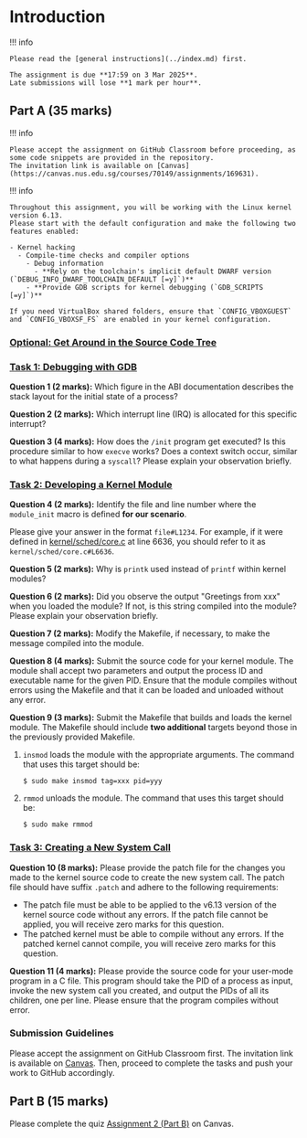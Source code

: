 # Introduction

!!! info

    Please read the [general instructions](../index.md) first.

    The assignment is due **17:59 on 3 Mar 2025**.
    Late submissions will lose **1 mark per hour**.

## Part A (35 marks)

!!! info

    Please accept the assignment on GitHub Classroom before proceeding, as some code snippets are provided in the repository.
    The invitation link is available on [Canvas](https://canvas.nus.edu.sg/courses/70149/assignments/169631).

!!! info

    Throughout this assignment, you will be working with the Linux kernel version 6.13.
    Please start with the default configuration and make the following two features enabled:

    - Kernel hacking
      - Compile-time checks and compiler options
        - Debug information
          - **Rely on the toolchain's implicit default DWARF version (`DEBUG_INFO_DWARF_TOOLCHAIN_DEFAULT [=y]`)**
        - **Provide GDB scripts for kernel debugging (`GDB_SCRIPTS [=y]`)**

    If you need VirtualBox shared folders, ensure that `CONFIG_VBOXGUEST` and `CONFIG_VBOXSF_FS` are enabled in your kernel configuration.

### [Optional: Get Around in the Source Code Tree](task-browsing.md)

### [Task 1: Debugging with GDB](task-gdb.md)

**Question 1 (2 marks):**
Which figure in the ABI documentation describes the stack layout for the initial state of a process?

**Question 2 (2 marks):**
Which interrupt line (IRQ) is allocated for this specific interrupt?

**Question 3 (4 marks):**
How does the `/init` program get executed?
Is this procedure similar to how `execve` works?
Does a context switch occur, similar to what happens during a `syscall`?
Please explain your observation briefly.

### [Task 2: Developing a Kernel Module](task-module.md)

**Question 4 (2 marks):**
Identify the file and line number where the `module_init` macro is defined **for our scenario**.

Please give your answer in the format `file#L1234`.
For example, if it were defined in
[kernel/sched/core.c](https://elixir.bootlin.com/linux/v6.13/source/kernel/sched/core.c#L6636)
at line 6636, you should refer to it as `kernel/sched/core.c#L6636`.

**Question 5 (2 marks):**
Why is `printk` used instead of `printf` within kernel modules?

**Question 6 (2 marks):**
Did you observe the output "Greetings from xxx" when you loaded the module?
If not, is this string compiled into the module?
Please explain your observation briefly.

**Question 7 (2 marks):**
Modify the Makefile, if necessary, to make the message compiled into the module.

**Question 8 (4 marks):**
Submit the source code for your kernel module.
The module shall accept two parameters and output the process ID and executable name for the given PID.
Ensure that the module compiles without errors using the Makefile and that it can be loaded and unloaded without any error.

**Question 9 (3 marks):**
Submit the Makefile that builds and loads the kernel module.
The Makefile should include **two additional** targets beyond those in the previously provided Makefile.

1. `insmod` loads the module with the appropriate arguments.
   The command that uses this target should be:
   ```
   $ sudo make insmod tag=xxx pid=yyy
   ```
2. `rmmod` unloads the module.
   The command that uses this target should be:
   ```
   $ sudo make rmmod
   ```

### [Task 3: Creating a New System Call](task-syscall.md)

**Question 10 (8 marks):**
Please provide the patch file for the changes you made to the kernel source code to create the new system call.
The patch file should have suffix `.patch` and adhere to the following requirements:

- The patch file must be able to be applied to the v6.13 version of the kernel source code without any errors.
  If the patch file cannot be applied, you will receive zero marks for this question.
- The patched kernel must be able to compile without any errors.
  If the patched kernel cannot compile, you will receive zero marks for this question.

**Question 11 (4 marks):**
Please provide the source code for your user-mode program in a C file.
This program should take the PID of a process as input, invoke the new system call you created, and output the PIDs of all its children, one per line.
Please ensure that the program compiles without error.

### Submission Guidelines

Please accept the assignment on GitHub Classroom first.
The invitation link is available on [Canvas](https://canvas.nus.edu.sg/courses/70149/assignments/169631).
Then, proceed to complete the tasks and push your work to GitHub accordingly.

## Part B (15 marks)

Please complete the quiz [Assignment 2 (Part B)](https://canvas.nus.edu.sg/courses/70149/quizzes/57317) on Canvas.
